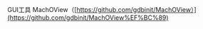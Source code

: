 GUI工具
MachOView（[https://github.com/gdbinit/MachOView）](https://github.com/gdbinit/MachOView%EF%BC%89)

 